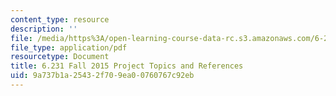 ```yaml
---
content_type: resource
description: ''
file: /media/https%3A/open-learning-course-data-rc.s3.amazonaws.com/6-231-dynamic-programming-and-stochastic-control-fall-2015/9a737b1a25432f709ea00760767c92eb_MIT6_231F15_References.pdf
file_type: application/pdf
resourcetype: Document
title: 6.231 Fall 2015 Project Topics and References
uid: 9a737b1a-2543-2f70-9ea0-0760767c92eb
---
```

